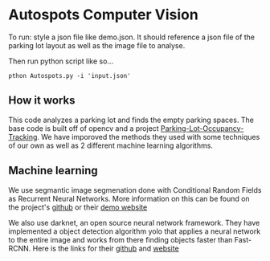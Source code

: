# Autospots Computer Vision

To run: style a json file like demo.json. It should reference a json file of the parking lot layout as well as the image file to analyse. 

Then run python script like so...
```
pthon Autospots.py -i 'input.json'
```

## How it works

This code analyzes a parking lot and finds the empty parking spaces. The base code is built off of opencv and a project [Parking-Lot-Occupancy-Tracking](https://github.com/rugbyprof/Parking-Lot-Occupancy-Tracking). We have imporoved the methods they used with some techniques of our own as well as 2 different machine learning algorithms.

## Machine learning

We use segmantic image segmenation done with Conditional Random Fields as Recurrent Neural Networks. More information on this can be found on the project's [github](https://github.com/torrvision/crfasrnn) or their [demo website](http://crfasrnn.torr.vision)

We also use darknet, an open source neural network framework. They have implemented a object detection algorithm yolo that applies a neural network to the entire image and works from there finding objects faster than Fast-RCNN. Here is the links for their [github](https://github.com/pjreddie/darknet) and [website](https://pjreddie.com/darknet/)